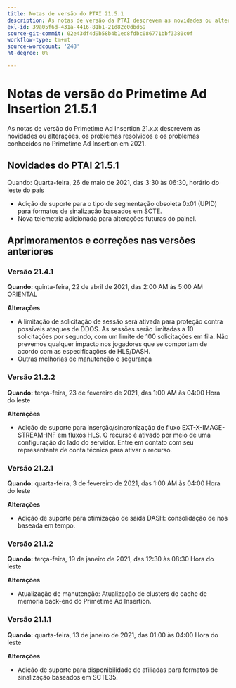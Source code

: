 ```yaml
---
title: Notas de versão do PTAI 21.5.1
description: As notas de versão da PTAI descrevem as novidades ou alterações, os problemas resolvidos e conhecidos no Primetime Ad Insertion no ano de 2021.
exl-id: 39a05f6d-431a-4416-81b1-21d82c0dbd69
source-git-commit: 02e43df4d9b58b4b1ed8fdbc086771bbf3380c0f
workflow-type: tm+mt
source-wordcount: '248'
ht-degree: 0%

---
```


# Notas de versão do Primetime Ad Insertion 21.5.1

As notas de versão do Primetime Ad Insertion 21.x.x descrevem as novidades ou alterações, os problemas resolvidos e os problemas conhecidos no Primetime Ad Insertion em 2021.

## Novidades do PTAI 21.5.1

Quando:  Quarta-feira, 26 de maio de 2021, das 3:30 às 06:30, horário do leste do país

* Adição de suporte para o tipo de segmentação obsoleta 0x01 (UPID) para formatos de sinalização baseados em SCTE.
* Nova telemetria adicionada para alterações futuras do painel.

## Aprimoramentos e correções nas versões anteriores

### Versão 21.4.1

**Quando:** quinta-feira, 22 de abril de 2021, das 2:00 AM às 5:00 AM ORIENTAL

**Alterações**

* A limitação de solicitação de sessão será ativada para proteção contra possíveis ataques de DDOS. As sessões serão limitadas a 10 solicitações por segundo, com um limite de 100 solicitações em fila. Não prevemos qualquer impacto nos jogadores que se comportam de acordo com as especificações de HLS/DASH.
* Outras melhorias de manutenção e segurança

### Versão 21.2.2

**Quando:** terça-feira, 23 de fevereiro de 2021, das 1:00 AM às 04:00 Hora do leste

**Alterações**

* Adição de suporte para inserção/sincronização de fluxo EXT-X-IMAGE-STREAM-INF em fluxos HLS. O recurso é ativado por meio de uma configuração do lado do servidor. Entre em contato com seu representante de conta técnica para ativar o recurso.

### Versão 21.2.1

**Quando:** quarta-feira, 3 de fevereiro de 2021, das 1:00 AM às 04:00 Hora do leste

**Alterações**

* Adição de suporte para otimização de saída DASH: consolidação de nós baseada em tempo.

### Versão 21.1.2

**Quando:** terça-feira, 19 de janeiro de 2021, das 12:30 às 08:30 Hora do leste

**Alterações**

* Atualização de manutenção: Atualização de clusters de cache de memória back-end do Primetime Ad Insertion.

### Versão 21.1.1

**Quando:** quarta-feira, 13 de janeiro de 2021, das 01:00 às 04:00 Hora do leste

**Alterações**

* Adição de suporte para disponibilidade de afiliadas para formatos de sinalização baseados em SCTE35.
